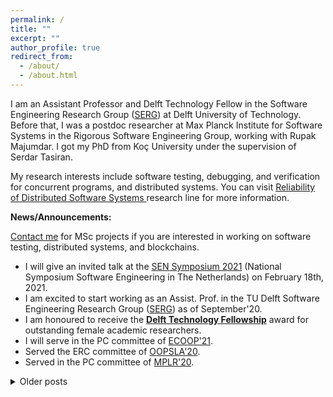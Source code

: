 ```yaml
---
permalink: /
title: ""
excerpt: ""
author_profile: true
redirect_from: 
  - /about/
  - /about.html
---
```


I am an Assistant Professor and Delft Technology Fellow in the Software Engineering Research Group ([SERG](https://se.ewi.tudelft.nl/)) at Delft University of Technology. Before that, I was a postdoc researcher at Max Planck Institute for Software Systems in the Rigorous Software Engineering Group, working with Rupak Majumdar. I got my PhD from Koç University under the supervision of Serdar Tasiran.

My research interests include software testing, debugging, and verification for concurrent programs, and distributed systems. You can visit [Reliability of Distributed Software Systems
](https://se.ewi.tudelft.nl/research-lines/reliability-distributed/) research line for more information.

**News/Announcements:**  

[Contact me](mailto:b.ozkan@tudelft.nl) for MSc projects if you are interested in working on software testing, distributed systems, and blockchains.

* I will give an invited talk at the [SEN Symposium 2021](http://www.sen-symposium.nl) (National Symposium Software Engineering in The Netherlands) on February 18th, 2021.
* I am excited to start working as an Assist. Prof. in the TU Delft Software Engineering Research Group ([SERG](https://se.ewi.tudelft.nl/)) as of 
September'20.
* I am honoured to receive the [**Delft Technology Fellowship**](https://www.tudelft.nl/over-tu-delft/werken-bij-tu-delft/campagnes/delft-technology-fellowship/) award for outstanding female academic researchers.
* I will serve in the PC committee of [ECOOP'21](https://2021.ecoop.org/).
* Served the ERC committee of [OOPSLA'20](https://2020.splashcon.org/track/splash-2020-oopsla).
* Served in the PC committee of [MPLR'20](https://mplr2020.cs.manchester.ac.uk/).

<details><summary>Older posts</summary>

* Presented "Trace aware testing of distributed systems" at [OOPSLA'19](https://conf.researchr.org/track/splash-2019/splash-2019-oopsla) in Athens.      

* Invited talk at Verification of Distributed Systems [VDS'19](http://goto.ucsd.edu/~gleissen/vds-test/) workshop.  

* Served in the AEC committee of ECOOP'19.    

* Served in the PC committee of CAV'19.  

</details>
